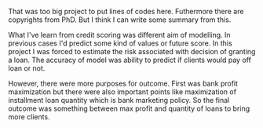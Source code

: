 That was too big project to put lines of codes here. Futhermore there are copyrights from PhD. But I think I can write some summary from this.

What I've learn from credit scoring was different aim of modelling. In previous cases I'd predict some kind of values or future score. In this project I was forced to estimate the risk associated with decision of granting a loan. The accuracy of model was ability to predict if clients would pay off loan or not.

However, there were more purposes for outcome. First was bank profit maximization but there were also important points like maximization of installment loan quantity which is bank marketing policy. So the final outcome was something between max profit and quantity of loans to bring more clients.
